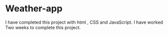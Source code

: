 # Weather-app
I have completed this project with html , CSS and JavaScript. I have worked Two weeks to complete this project.
